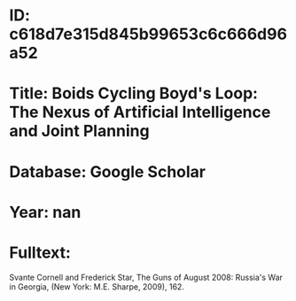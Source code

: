 # ID: c618d7e315d845b99653c6c666d96a52
# Title: Boids Cycling Boyd's Loop: The Nexus of Artificial Intelligence and Joint Planning
# Database: Google Scholar
# Year: nan
# Fulltext:
Svante Cornell and Frederick Star, The Guns of August 2008: Russia's War in Georgia, (New York: M.E. Sharpe, 2009), 162.